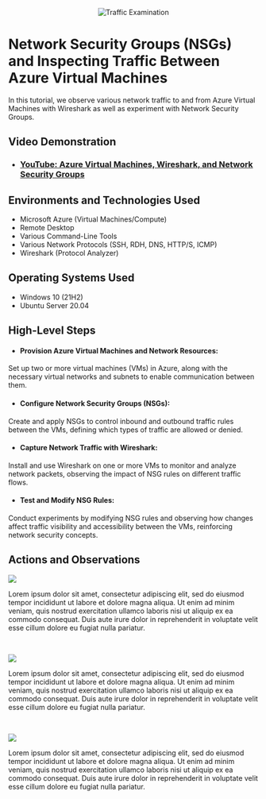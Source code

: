 <p align="center">
<img src="https://i.imgur.com/Ua7udoS.png" alt="Traffic Examination"/>
</p>

<h1>Network Security Groups (NSGs) and Inspecting Traffic Between Azure Virtual Machines</h1>
In this tutorial, we observe various network traffic to and from Azure Virtual Machines with Wireshark as well as experiment with Network Security Groups. <br />


<h2>Video Demonstration</h2>

- ### [YouTube: Azure Virtual Machines, Wireshark, and Network Security Groups](https://www.youtube.com)

<h2>Environments and Technologies Used</h2>

- Microsoft Azure (Virtual Machines/Compute)
- Remote Desktop
- Various Command-Line Tools
- Various Network Protocols (SSH, RDH, DNS, HTTP/S, ICMP)
- Wireshark (Protocol Analyzer)

<h2>Operating Systems Used </h2>

- Windows 10 (21H2)
- Ubuntu Server 20.04

<h2>High-Level Steps</h2>

- <h4>Provision Azure Virtual Machines and Network Resources: </h4>
Set up two or more virtual machines (VMs) in Azure, along with the necessary virtual networks and subnets to enable communication between them.
- <h4>Configure Network Security Groups (NSGs): </h4>
Create and apply NSGs to control inbound and outbound traffic rules between the VMs, defining which types of traffic are allowed or denied.
- <h4>Capture Network Traffic with Wireshark: </h4>
Install and use Wireshark on one or more VMs to monitor and analyze network packets, observing the impact of NSG rules on different traffic flows.
- <h4>Test and Modify NSG Rules: </h4>
Conduct experiments by modifying NSG rules and observing how changes affect traffic visibility and accessibility between the VMs, reinforcing network security concepts.
<h2>Actions and Observations</h2>

<p>
<img src="https://github.com/user-attachments/assets/bd60f0f5-e414-484a-9769-9f5f035ae9df"/>
</p>
<p>
Lorem ipsum dolor sit amet, consectetur adipiscing elit, sed do eiusmod tempor incididunt ut labore et dolore magna aliqua. Ut enim ad minim veniam, quis nostrud exercitation ullamco laboris nisi ut aliquip ex ea commodo consequat. Duis aute irure dolor in reprehenderit in voluptate velit esse cillum dolore eu fugiat nulla pariatur.
</p>
<br />

<p>
<img src="https://github.com/user-attachments/assets/b7c0af54-55d4-4cf1-8add-af60d4222c5b"/>
</p>
<p>
Lorem ipsum dolor sit amet, consectetur adipiscing elit, sed do eiusmod tempor incididunt ut labore et dolore magna aliqua. Ut enim ad minim veniam, quis nostrud exercitation ullamco laboris nisi ut aliquip ex ea commodo consequat. Duis aute irure dolor in reprehenderit in voluptate velit esse cillum dolore eu fugiat nulla pariatur.
</p>
<br />

<p>
<img src="https://github.com/user-attachments/assets/a303e74a-a952-49fe-bd2e-a1ca246ac0c8"/>
</p>
<p>
Lorem ipsum dolor sit amet, consectetur adipiscing elit, sed do eiusmod tempor incididunt ut labore et dolore magna aliqua. Ut enim ad minim veniam, quis nostrud exercitation ullamco laboris nisi ut aliquip ex ea commodo consequat. Duis aute irure dolor in reprehenderit in voluptate velit esse cillum dolore eu fugiat nulla pariatur.
</p>
<br />
